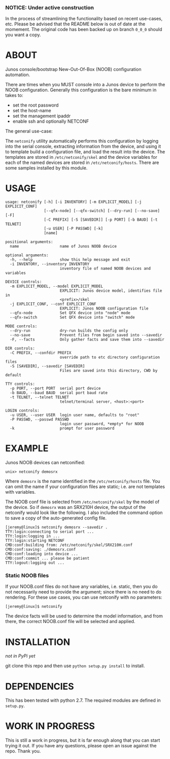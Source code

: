 ### NOTICE: Under active construction

In the process of streamlining the functionality based on recent use-cases, etc.  Please be advised that the README below is out of date at the momement.  The original code has been backed up on branch `0_0_0` should you want a copy.

# ABOUT

Junos console/bootstrap New-Out-Of-Box (NOOB) configuration automation. 

There are times when you MUST console into a Junos device to perform the NOOB configuration.  Generally this configuration is the bare minimum in takes to:

  * set the root password
  * set the host-name
  * set the management ipaddr
  * enable ssh and optionally NETCONF

The general use-case:

The `netconify` utility automatically performs this configuration by logging into the serial console, extracting information from the device, and using it to template build a configuration file, and load the result into the device.  The templates are stored in `/etc/netconify/skel` and the device variables for each of the named devices are stored in `/etc/netconify/hosts`.  There are some samples installed by this module.

# USAGE

````
usage: netconify [-h] [-i INVENTORY] [-m EXPLICIT_MODEL] [-j EXPLICIT_CONF]
                 [--qfx-node] [--qfx-switch] [--dry-run] [--no-save] [-F]
                 [-C PREFIX] [-S [SAVEDIR]] [-p PORT] [-b BAUD] [-t TELNET]
                 [-u USER] [-P PASSWD] [-k]
                 [name]

positional arguments:
  name                  name of Junos NOOB device

optional arguments:
  -h, --help            show this help message and exit
  -i INVENTORY, --inventory INVENTORY
                        inventory file of named NOOB devices and variables

DEVICE controls:
  -m EXPLICIT_MODEL, --model EXPLICIT_MODEL
                        EXPLICIT: Junos device model, identifies file in
                        <prefix>/skel
  -j EXPLICIT_CONF, --conf EXPLICIT_CONF
                        EXPLICIT: Junos NOOB configuration file
  --qfx-node            Set QFX device into "node" mode
  --qfx-switch          Set QFX device into "switch" mode

MODE controls:
  --dry-run             dry-run builds the config only
  --no-save             Prevent files from begin saved into --savedir
  -F, --facts           Only gather facts and save them into --savedir

DIR controls:
  -C PREFIX, --confdir PREFIX
                        override path to etc directory configuration files
  -S [SAVEDIR], --savedir [SAVEDIR]
                        Files are saved into this directory, CWD by default

TTY controls:
  -p PORT, --port PORT  serial port device
  -b BAUD, --baud BAUD  serial port baud rate
  -t TELNET, --telnet TELNET
                        telnet/terminal server, <host>:<port>

LOGIN controls:
  -u USER, --user USER  login user name, defaults to "root"
  -P PASSWD, --passwd PASSWD
                        login user password, *empty* for NOOB
  -k                    prompt for user password
````

# EXAMPLE

Junos NOOB devices can netconified:

````
unix> netconify demosrx
````

Where `demosrx` is the name identified in the `/etc/netconify/hosts` file.  You can omit the name if your configuration files are static; i.e. are not templates with variables.

The NOOB conf file is selected from `/etc/netconify/skel` by the model of the device.  So if `demosrx` was an SRX210H device, the output of the netconify would look like the following.  I also included the command option to save a copy of the auto-generated config file.

````
[jeremy@linux]$ netconify demosrx --savedir . 
TTY:login:connecting to serial port ...
TTY:login:logging in ...
TTY:login:starting NETCONF
CMD:conf:building from: /etc/netconify/skel/SRX210H.conf
CMD:conf:saving: ./demosrx.conf
CMD:conf:loading into device ...
CMD:conf:commit ... please be patient
TTY:logout:logging out ...
````

### Static NOOB files

If your NOOB.conf files do not have any variables, i.e. static, then you do not necessarily need to provide the <name> argument; since there is no need to do <namevars> rendering.  For these use cases, you can use netconify with no parameters:

````
[jeremy@linux]$ netconify
````
The device facts will be used to determine the model information, and from there, the correct NOOB.conf file will be selected and applied.
# INSTALLATION
_not in PyPi yet_

git clone this repo and then use `python setup.py install` to install.  

# DEPENDENCIES

This has been tested with python 2.7.  The required modules are defined in `setup.py`.

# WORK IN PROGRESS

This is still a work in progress, but it is far enough along that you can start trying it out.  If you have any questions, please open an issue against the repo.  Thank you.
